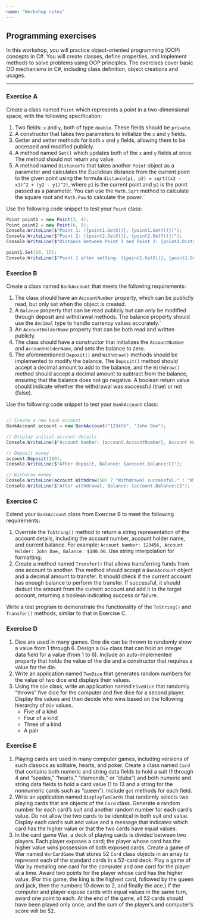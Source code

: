 ```yaml
---
name: "Workshop notes"
---
```


## Programming exercises

In this workshop, you will practice object-oriented programming (OOP) concepts in C#. You will create classes, define properties, and implement methods to solve problems using OOP principles. The exercises cover basic OO mechanisms in C#, including class definition, object creations and usages.

---

### Exercise A

Create a class named `Point` which represents a point in a two-dimensional space, with the following specification:

1. Two fields: `x` and `y`, both of type `double`. These fields should be `private`.
2. A constructor that takes two parameters to initialize the `x` and `y` fields.
3. Getter and setter methods for both `x` and `y` fields, allowing them to be accessed and modified publicly.
4. A method named `Set()` which updates both of the `x` and `y` fields at once. The method should not return any value.
5. A method named `DistanceTo` that takes another `Point` object as a parameter and calculates the Euclidean distance from the current point to the given point using the formula `distance(p1, p2) = sqrt((x2 - x1)^2 + (y2 - y1)^2)`, where `p1` is the current point and `p2` is the point passed as a parameter. You can use the `Math.Sqrt` method to calculate the square root and `Math.Pow` to calculate the power.`

Use the following code snippet to test your `Point` class:
```csharp
Point point1 = new Point(3, 4);
Point point2 = new Point(6, 8);
Console.WriteLine($"Point 1: ({point1.GetX()}, {point1.GetY()})");
Console.WriteLine($"Point 2: ({point2.GetX()}, {point2.GetY()})");
Console.WriteLine($"Distance between Point 1 and Point 2: {point1.DistanceTo(point2)}");

point1.Set(10, 15);
Console.WriteLine($"Point 1 after setting: ({point1.GetX()}, {point1.GetY()})");
```
   

### Exercise B

Create a class named `BankAccount` that meets the following requirements:

1. The class should have an `AccountNumber` property, which can be publiclly read, but only set when the object is created.
2. A `Balance` property that can be read publicly but can only be modified through deposit and withdrawal methods. The balance property should use the `decimal` type to handle currency values accurately.`
3. An `AccountHolderName` property that can be both read and written publicly.
4. The class should have a constructor that initializes the `AccountNumber` and `AccountHolderName`, and sets the balance to zero.
5. The aforementioned `Deposit()` and `Withdraw()` methods should be implemented to modify the balance. The `Deposit()` method should accept a decimal amount to add to the balance, and the `Withdraw()` method should accept a decimal amount to subtract from the balance, ensuring that the balance does not go negative. A boolean return value should indicate whether the withdrawal was successful (true) or not (false).

Use the following code snippet to test your `BankAccount` class:
```csharp

// Create a new bank account
BankAccount account = new BankAccount("123456", "John Doe");

// Display initial account details
Console.WriteLine($"Account Number: {account.AccountNumber}, Account Holder: {account.AccountHolderName}, Balance: {account.Balance:C}");

// Deposit money
account.Deposit(100);
Console.WriteLine($"After deposit, Balance: {account.Balance:C}");

// Withdraw money
Console.WriteLine(account.Withdraw(50) ? "Withdrawal successful." : "Withdrawal failed.");
Console.WriteLine($"After withdrawal, Balance: {account.Balance:C}");
```

### Exercise C

Extend your `BankAccount` class from Exercise B to meet the following requirements:
1. Override the `ToString()` method to return a string representation of the account details, including the account number, account holder name, and current balance. For example: `Account Number: 123456, Account Holder: John Doe, Balance: $100.00`. Use string interpolation for formatting.
2. Create a method named `Transfer()` that allows transferring funds from one account to another. The method should accept a `BankAccount` object and a decimal amount to transfer. It should check if the current account has enough balance to perform the transfer. If successful, it should deduct the amount from the current account and add it to the target account, returning a boolean indicating success or failure.

Write a test program to demonstrate the functionality of the `ToString()` and `Transfer()` methods, similar to that in Exercise C.


### Exercise D
1. Dice are used in many games. One die can be thrown to randomly show a value from 1 through 6. Design a `Die` class that can hold an integer data field for a value (from 1 to 6). Include an auto-implemented property that holds the value of the die and a constructor that requires a value for the die.
2. Write an application named `TwoDice` that generates random numbers for the value of two dice and displays their values.
3. Using the `Die` class, write an application named `FiveDice` that randomly “throws” five dice for the computer and five dice for a second player. Display the values and then decide who wins based on the following hierarchy of `Die` values.
    - Five of a kind
    - Four of a kind
    - Three of a kind
    - A pair

### Exercise E
1. Playing cards are used in many computer games, including versions of such classics as solitaire, hearts, and poker. Create a class named `Card` that contains both numeric and string data fields to hold a suit (1 through 4 and “spades,” “hearts,” “diamonds,” or “clubs”) and both numeric and string data fields to hold a card value (1 to 13 and a string for the nonnumeric cards such as “queen”). Include `get` methods for each field.
2. Write an application named `DisplayTwoCards` that randomly selects two playing cards that are objects of the `Card` class. Generate a random number for each card’s suit and another random number for each card’s value. Do not allow the two cards to be identical in both suit and value. Display each card’s suit and value and a message that indicates which card has the higher value or that the two cards have equal values.
3. In the card game War, a deck of playing cards is divided between two players. Each player exposes a card; the player whose card has the higher value wins possession of both exposed cards. Create a game of War named `WarCardGame` that stores 52 `Card` class objects in an array to represent each of the standard cards in a 52-card deck. Play a game of War by revealing one card for the computer and one card for the player at a time. Award two points for the player whose card has the higher value. (For this game, the king is the highest card, followed by the queen and jack, then the numbers 10 down to 2, and finally the ace.) If the computer and player expose cards with equal values in the same turn, award one point to each. At the end of the game, all 52 cards should have been played only once, and the sum of the player’s and computer’s score will be 52.



